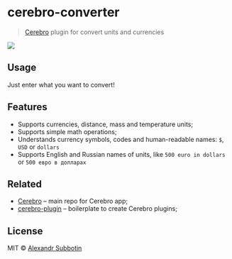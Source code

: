 # cerebro-converter

> [Cerebro](http://www.cerebroapp.com) plugin for convert units and currencies

![](screenshot.png)

## Usage

Just enter what you want to convert!

## Features
* Supports currencies, distance, mass and temperature units;
* Supports simple math operations;
* Understands currency symbols, codes and human-readable names: `$`, `USD` or `dollars`
* Supports English and Russian names of units, like `500 euro in dollars` or `500 евро в долларах`

## Related

- [Cerebro](http://github.com/KELiON/cerebro) – main repo for Cerebro app;
- [cerebro-plugin](http://github.com/KELiON/cerebro-plugin) – boilerplate to create Cerebro plugins;

## License

MIT © [Alexandr Subbotin](http://asubbotin.ru)
